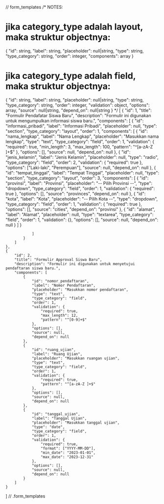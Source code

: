// form_templates
/*
NOTES:
# jika category_type adalah layout, maka struktur objectnya:
{
    "id": string,
    "label": string,
    "placeholder": null|string,
    "type": string,
    "type_category": string,
    "order": integer,
    "components": array
}
# jika category_type adalah field, maka struktur objectnya:
{
    "id": string,
    "label": string,
    "placeholder": null|string,
    "type": string,
    "type_category": string,
    "order": integer,
    "validation": object,
    "options": array,
    "source": null|string,
    "depend_on": null|string
}
*/
[
    {
        "id": 1,
        "title": "Formulir Pendafatar Siswa Baru",
        "description": "Formulir ini digunakan untuk mengumpulkan informasi siswa baru.",
        "components": [
            {
                "id": "informasi_pribadi",
                "label": "Informasi Pribadi",
                "placeholder": null,
                "type": "section",
                "type_category": "layout",
                "order": 1,
                "components": [
                    {
                        "id": "nama_lengkap",
                        "label": "Nama Lengkap",
                        "placeholder": "Masukkan nama lengkap",
                        "type": "text",
                        "type_category": "field",
                        "order": 1,
                        "validation": {
                            "required": true,
                            "min_length": 3,
                            "max_length": 100,
                            "pattern": "^[a-zA-Z ]+$"
                        },
                        "options": [],
                        "source": null,
                        "depend_on": null
                    },
                    {
                        "id": "jenis_kelamin",
                        "label": "Jenis Kelamin",
                        "placeholder": null,
                        "type": "radio",
                        "type_category": "field",
                        "order": 2,
                        "validation": {
                            "required": true
                        },
                        "options": ["Laki-laki", "Perempuan"],
                        "source": null,
                        "depend_on": null
                    },
                    {
                        "id": "tempat_tinggal",
                        "label": "Tempat Tinggal",
                        "placeholder": null,
                        "type": "section",
                        "type_category": "layout",
                        "order": 3,
                        "components": [
                            {
                                "id": "provinsi",
                                "label": "Provinsi",
                                "placeholder": "-- Pilih Provinsi --",
                                "type": "dropdown",
                                "type_category": "field",
                                "order": 1,
                                "validation": {
                                    "required": true
                                },
                                "options": [],
                                "source": "provinces",
                                "depend_on": null
                            },
                            {
                                "id": "kota",
                                "label": "Kota",
                                "placeholder": "-- Pilih Kota --",
                                "type": "dropdown",
                                "type_category": "field",
                                "order": 1,
                                "validation": {
                                    "required": true
                                },
                                "options": [],
                                "source": "cities",
                                "depend_on": "provinsi"
                            },
                            {
                                "id": "alamat",
                                "label": "Alamat",
                                "placeholder": null,
                                "type": "textarea",
                                "type_category": "field",
                                "order": 1,
                                "validation": {},
                                "options": [],
                                "source": null,
                                "depend_on": null
                            }
                        ]
                    }

                ]
            }
        ]
    },
    {
        "id": 2,
        "title": "Formulir Approval Siswa Baru",
        "description": "Formulir ini digunakan untuk menyetujui pendaftaran siswa baru.",
        "components": [
            {
                "id": "nomor_pendaftaran",
                "label": "Nomor Pendaftaran",
                "placeholder": "Masukkan nomor pendaftaran",
                "type": "text",
                "type_category": "field",
                "order": 1,
                "validation": {
                    "required": true,
                    "max_length": 12,
                    "pattern": "^[0-9]+$"
                },
                "options": [],
                "source": null,
                "depend_on": null
            },
            {
                "id": "ruang_ujian",
                "label": "Ruang Ujian",
                "placeholder": "Masukkan ruangan ujian",
                "type": "text",
                "type_category": "field",
                "order": 1,
                "validation": {
                    "required": true, 
                    "pattern": "^[a-zA-Z ]+$"
                },
                "options": [],
                "source": null,
                "depend_on": null
            },
            {
                "id": "tanggal_ujian",
                "label": "Tanggal Ujian",
                "placeholder": "Masukkan tanggal ujian",
                "type": "date",
                "type_category": "field",
                "order": 1,
                "validation": {
                    "required": true, 
                    "format": ["YYYY-MM-DD"],
                    "min_date": "2023-01-01",
                    "max_date": "2023-12-31"
                },
                "options": [],
                "source": null,
                "depend_on": null
            }
        ]
    }
]
// .form_templates